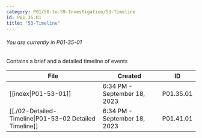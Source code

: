 ```yaml
---
category: P01/50-to-59-Investigation/53-Timeline
id: P01.35.01
title: "53-Timeline"
---
```

###### You are currently in P01-35-01

Contains a brief and a detailed timeline of events

| File                                                                                                                                      | Created                      | ID        |
| ----------------------------------------------------------------------------------------------------------------------------------------- | ---------------------------- | --------- |
| [[index\|P01-53-01]]                                     | 6:34 PM - September 18, 2023 | P01.35.01 |
| [[./02-Detailed-Timeline\|P01-53-02 Detailed Timeline]] | 6:34 PM - September 18, 2023 | P01.41.01 |

